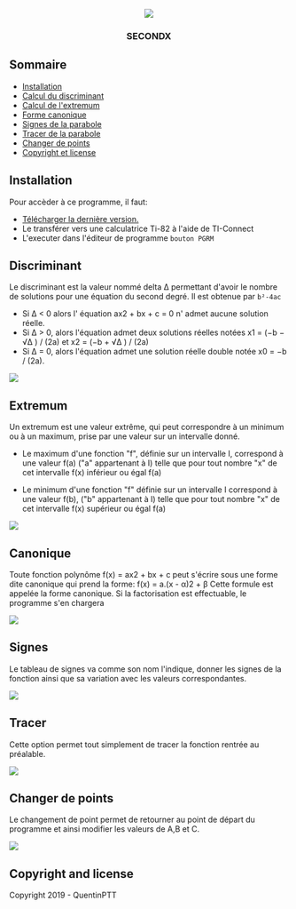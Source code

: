 <p align="center">
  <img src="https://image.noelshack.com/fichiers/2019/19/2/1557255929-1.png">
</p>
<h3 align="center">SECONDX</h3>




## Sommaire

- [Installation](#installation)
- [Calcul du discriminant](#discriminant)
- [Calcul de l'extremum](#extremum)
- [Forme canonique](#canonique)
- [Signes de la parabole](#signes)
- [Tracer de la parabole](#tracer)
- [Changer de points](#changer-de-points)
- [Copyright et license](#copyright-and-license)


## Installation

Pour accèder à ce programme, il faut:

- [Télécharger la dernière version.](https://github.com/twbs/bootstrap/archive/v4.3.1.zip)
- Le transférer vers une calculatrice Ti-82 à l'aide de TI-Connect
- L'executer dans l'éditeur de programme `bouton PGRM`

## Discriminant

Le discriminant est la valeur nommé delta Δ permettant d'avoir le nombre de solutions pour une équation du second degré. Il est obtenue par `b²-4ac` 
  - Si Δ < 0 alors l' équation ax2 + bx + c = 0 n' admet aucune solution réelle.
  - Si Δ > 0, alors l'équation admet deux solutions réelles notées x1 = (−b − √Δ ) / (2a) et x2 = (−b + √Δ ) / (2a)
  - Si Δ = 0, alors l'équation admet une solution réelle double notée x0 = −b / (2a).
<img src="https://image.noelshack.com/fichiers/2019/19/2/1557258896-3.png">

## Extremum

Un extremum est une valeur extrême, qui peut correspondre à un minimum ou à un maximum, prise par une valeur sur un intervalle donné.
  - Le maximum d'une fonction "f", définie sur un intervalle I, correspond à une valeur f(a)  ("a" appartenant à I) telle que pour tout nombre "x" de cet intervalle f(x) inférieur ou égal f(a) 

  - Le minimum d'une fonction "f" définie sur un intervalle I correspond à une valeur f(b), ("b" appartenant à I) telle que pour tout nombre "x" de cet intervalle f(x) supérieur ou égal f(a)
<img src="https://image.noelshack.com/fichiers/2019/19/2/1557259153-4.png">

## Canonique

Toute fonction polynôme f(x) = ax2 + bx + c  peut s'écrire sous une forme dite canonique qui prend la forme: f(x) = a.(x - α)2 + β
Cette formule est appelée la forme canonique. Si la factorisation est effectuable, le programme s'en chargera

<img src="https://image.noelshack.com/fichiers/2019/19/2/1557259787-7.png">


## Signes

Le tableau de signes va comme son nom l'indique, donner les signes de la fonction ainsi que sa variation avec les valeurs correspondantes.

<img src="https://image.noelshack.com/fichiers/2019/19/2/1557259621-6.png">

## Tracer

Cette option permet tout simplement de tracer la fonction rentrée au préalable.

<img src="https://image.noelshack.com/fichiers/2019/19/2/1557259322-5.png">

## Changer de points

Le changement de point permet de retourner au point de départ du programme et ainsi modifier les valeurs de A,B et C.

<img src="https://image.noelshack.com/fichiers/2019/19/2/1557259435-2.png">

## Copyright and license

Copyright 2019 - QuentinPTT
